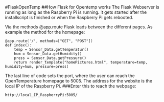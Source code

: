 #FlaskOpenTemp
##How Flask for Opentemp works
The Flask Webserver is running as long as the Raspberry Pi is running. It gets started after the installscript is finished or when the Raspberry Pi gets rebooted.

Via the methods @app.route Flask leads between the different pages.
As example the method for the homepage:
```
@app.route('/', methods=["GET", "POST"])
def index():
    temp = Sensor_Data.getTemperatur()
    hum = Sensor_Data.getHumidity()
    press = Sensor_Data.getPressure()
    return render_template("homePictures.html", temperature=temp, humidity=hum, pressure=press)
```
The last line of code sets the port, where the user can reach the OpenTemperature homepage to 5005. The address for the website is the local IP of the Raspberry Pi.
###Enter this to reach the webpage:
```
http://local_IP_RaspberryPi:5005/
```
